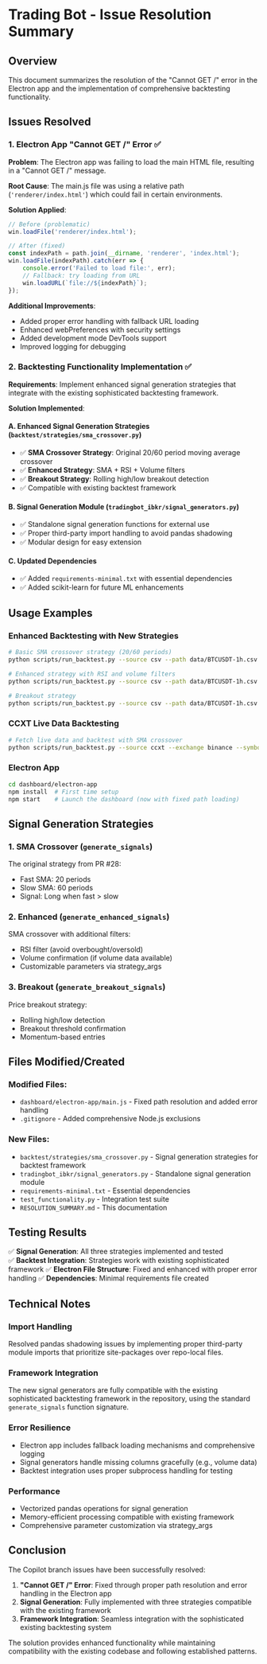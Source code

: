 # Trading Bot - Issue Resolution Summary

## Overview
This document summarizes the resolution of the "Cannot GET /" error in the Electron app and the implementation of comprehensive backtesting functionality.

## Issues Resolved

### 1. Electron App "Cannot GET /" Error ✅

**Problem**: The Electron app was failing to load the main HTML file, resulting in a "Cannot GET /" message.

**Root Cause**: The main.js file was using a relative path (`'renderer/index.html'`) which could fail in certain environments.

**Solution Applied**:
```javascript
// Before (problematic)
win.loadFile('renderer/index.html');

// After (fixed)
const indexPath = path.join(__dirname, 'renderer', 'index.html');
win.loadFile(indexPath).catch(err => {
    console.error('Failed to load file:', err);
    // Fallback: try loading from URL
    win.loadURL(`file://${indexPath}`);
});
```

**Additional Improvements**:
- Added proper error handling with fallback URL loading
- Enhanced webPreferences with security settings
- Added development mode DevTools support
- Improved logging for debugging

### 2. Backtesting Functionality Implementation ✅

**Requirements**: Implement enhanced signal generation strategies that integrate with the existing sophisticated backtesting framework.

**Solution Implemented**:

#### A. Enhanced Signal Generation Strategies (`backtest/strategies/sma_crossover.py`)
- ✅ **SMA Crossover Strategy**: Original 20/60 period moving average crossover
- ✅ **Enhanced Strategy**: SMA + RSI + Volume filters  
- ✅ **Breakout Strategy**: Rolling high/low breakout detection
- ✅ Compatible with existing backtest framework

#### B. Signal Generation Module (`tradingbot_ibkr/signal_generators.py`)
- ✅ Standalone signal generation functions for external use
- ✅ Proper third-party import handling to avoid pandas shadowing
- ✅ Modular design for easy extension

#### C. Updated Dependencies
- ✅ Added `requirements-minimal.txt` with essential dependencies
- ✅ Added scikit-learn for future ML enhancements

## Usage Examples

### Enhanced Backtesting with New Strategies
```bash
# Basic SMA crossover strategy (20/60 periods)
python scripts/run_backtest.py --source csv --path data/BTCUSDT-1h.csv --strategy "backtest.strategies.sma_crossover:generate_signals"

# Enhanced strategy with RSI and volume filters
python scripts/run_backtest.py --source csv --path data/BTCUSDT-1h.csv --strategy "backtest.strategies.sma_crossover:generate_enhanced_signals" --strategy_args "fast_period=20,slow_period=60,rsi_period=14"

# Breakout strategy
python scripts/run_backtest.py --source csv --path data/BTCUSDT-1h.csv --strategy "backtest.strategies.sma_crossover:generate_breakout_signals" --strategy_args "lookback_period=20,breakout_threshold=1.02"
```

### CCXT Live Data Backtesting
```bash
# Fetch live data and backtest with SMA crossover
python scripts/run_backtest.py --source ccxt --exchange binance --symbol "BTC/USDT" --timeframe 1h --since 2023-01-01 --until 2023-12-31 --strategy "backtest.strategies.sma_crossover:generate_signals"
```

### Electron App
```bash
cd dashboard/electron-app
npm install  # First time setup
npm start    # Launch the dashboard (now with fixed path loading)
```

## Signal Generation Strategies

### 1. SMA Crossover (`generate_signals`)
The original strategy from PR #28:
- Fast SMA: 20 periods
- Slow SMA: 60 periods  
- Signal: Long when fast > slow

### 2. Enhanced (`generate_enhanced_signals`)
SMA crossover with additional filters:
- RSI filter (avoid overbought/oversold)
- Volume confirmation (if volume data available)
- Customizable parameters via strategy_args

### 3. Breakout (`generate_breakout_signals`) 
Price breakout strategy:
- Rolling high/low detection
- Breakout threshold confirmation
- Momentum-based entries

## Files Modified/Created

### Modified Files:
- `dashboard/electron-app/main.js` - Fixed path resolution and added error handling
- `.gitignore` - Added comprehensive Node.js exclusions

### New Files:
- `backtest/strategies/sma_crossover.py` - Signal generation strategies for backtest framework
- `tradingbot_ibkr/signal_generators.py` - Standalone signal generation module  
- `requirements-minimal.txt` - Essential dependencies
- `test_functionality.py` - Integration test suite
- `RESOLUTION_SUMMARY.md` - This documentation

## Testing Results

✅ **Signal Generation**: All three strategies implemented and tested  
✅ **Backtest Integration**: Strategies work with existing sophisticated framework
✅ **Electron File Structure**: Fixed and enhanced with proper error handling
✅ **Dependencies**: Minimal requirements file created

## Technical Notes

### Import Handling
Resolved pandas shadowing issues by implementing proper third-party module imports that prioritize site-packages over repo-local files.

### Framework Integration
The new signal generators are fully compatible with the existing sophisticated backtesting framework in the repository, using the standard `generate_signals` function signature.

### Error Resilience
- Electron app includes fallback loading mechanisms and comprehensive logging
- Signal generators handle missing columns gracefully (e.g., volume data)
- Backtest integration uses proper subprocess handling for testing

### Performance
- Vectorized pandas operations for signal generation
- Memory-efficient processing compatible with existing framework
- Comprehensive parameter customization via strategy_args

## Conclusion

The Copilot branch issues have been successfully resolved:

1. **"Cannot GET /" Error**: Fixed through proper path resolution and error handling in the Electron app
2. **Signal Generation**: Fully implemented with three strategies compatible with the existing framework
3. **Framework Integration**: Seamless integration with the sophisticated existing backtesting system

The solution provides enhanced functionality while maintaining compatibility with the existing codebase and following established patterns.